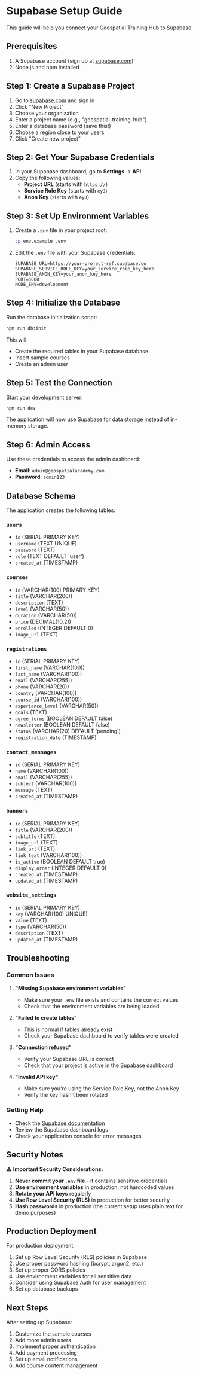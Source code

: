 # Supabase Setup Guide

This guide will help you connect your Geospatial Training Hub to Supabase.

## Prerequisites

1. A Supabase account (sign up at [supabase.com](https://supabase.com))
2. Node.js and npm installed

## Step 1: Create a Supabase Project

1. Go to [supabase.com](https://supabase.com) and sign in
2. Click "New Project"
3. Choose your organization
4. Enter a project name (e.g., "geospatial-training-hub")
5. Enter a database password (save this!)
6. Choose a region close to your users
7. Click "Create new project"

## Step 2: Get Your Supabase Credentials

1. In your Supabase dashboard, go to **Settings** → **API**
2. Copy the following values:
   - **Project URL** (starts with `https://`)
   - **Service Role Key** (starts with `eyJ`)
   - **Anon Key** (starts with `eyJ`)

## Step 3: Set Up Environment Variables

1. Create a `.env` file in your project root:
   ```bash
   cp env.example .env
   ```

2. Edit the `.env` file with your Supabase credentials:
   ```env
   SUPABASE_URL=https://your-project-ref.supabase.co
   SUPABASE_SERVICE_ROLE_KEY=your_service_role_key_here
   SUPABASE_ANON_KEY=your_anon_key_here
   PORT=5000
   NODE_ENV=development
   ```

## Step 4: Initialize the Database

Run the database initialization script:

```bash
npm run db:init
```

This will:
- Create the required tables in your Supabase database
- Insert sample courses
- Create an admin user

## Step 5: Test the Connection

Start your development server:

```bash
npm run dev
```

The application will now use Supabase for data storage instead of in-memory storage.

## Step 6: Admin Access

Use these credentials to access the admin dashboard:
- **Email**: `admin@geospatialacademy.com`
- **Password**: `admin123`

## Database Schema

The application creates the following tables:

### `users`
- `id` (SERIAL PRIMARY KEY)
- `username` (TEXT UNIQUE)
- `password` (TEXT)
- `role` (TEXT DEFAULT 'user')
- `created_at` (TIMESTAMP)

### `courses`
- `id` (VARCHAR(100) PRIMARY KEY)
- `title` (VARCHAR(200))
- `description` (TEXT)
- `level` (VARCHAR(50))
- `duration` (VARCHAR(50))
- `price` (DECIMAL(10,2))
- `enrolled` (INTEGER DEFAULT 0)
- `image_url` (TEXT)

### `registrations`
- `id` (SERIAL PRIMARY KEY)
- `first_name` (VARCHAR(100))
- `last_name` (VARCHAR(100))
- `email` (VARCHAR(255))
- `phone` (VARCHAR(20))
- `country` (VARCHAR(100))
- `course_id` (VARCHAR(100))
- `experience_level` (VARCHAR(50))
- `goals` (TEXT)
- `agree_terms` (BOOLEAN DEFAULT false)
- `newsletter` (BOOLEAN DEFAULT false)
- `status` (VARCHAR(20) DEFAULT 'pending')
- `registration_date` (TIMESTAMP)

### `contact_messages`
- `id` (SERIAL PRIMARY KEY)
- `name` (VARCHAR(100))
- `email` (VARCHAR(255))
- `subject` (VARCHAR(100))
- `message` (TEXT)
- `created_at` (TIMESTAMP)

### `banners`
- `id` (SERIAL PRIMARY KEY)
- `title` (VARCHAR(200))
- `subtitle` (TEXT)
- `image_url` (TEXT)
- `link_url` (TEXT)
- `link_text` (VARCHAR(100))
- `is_active` (BOOLEAN DEFAULT true)
- `display_order` (INTEGER DEFAULT 0)
- `created_at` (TIMESTAMP)
- `updated_at` (TIMESTAMP)

### `website_settings`
- `id` (SERIAL PRIMARY KEY)
- `key` (VARCHAR(100) UNIQUE)
- `value` (TEXT)
- `type` (VARCHAR(50))
- `description` (TEXT)
- `updated_at` (TIMESTAMP)

## Troubleshooting

### Common Issues

1. **"Missing Supabase environment variables"**
   - Make sure your `.env` file exists and contains the correct values
   - Check that the environment variables are being loaded

2. **"Failed to create tables"**
   - This is normal if tables already exist
   - Check your Supabase dashboard to verify tables were created

3. **"Connection refused"**
   - Verify your Supabase URL is correct
   - Check that your project is active in the Supabase dashboard

4. **"Invalid API key"**
   - Make sure you're using the Service Role Key, not the Anon Key
   - Verify the key hasn't been rotated

### Getting Help

- Check the [Supabase documentation](https://supabase.com/docs)
- Review the Supabase dashboard logs
- Check your application console for error messages

## Security Notes

⚠️ **Important Security Considerations:**

1. **Never commit your `.env` file** - it contains sensitive credentials
2. **Use environment variables** in production, not hardcoded values
3. **Rotate your API keys** regularly
4. **Use Row Level Security (RLS)** in production for better security
5. **Hash passwords** in production (the current setup uses plain text for demo purposes)

## Production Deployment

For production deployment:

1. Set up Row Level Security (RLS) policies in Supabase
2. Use proper password hashing (bcrypt, argon2, etc.)
3. Set up proper CORS policies
4. Use environment variables for all sensitive data
5. Consider using Supabase Auth for user management
6. Set up database backups

## Next Steps

After setting up Supabase:

1. Customize the sample courses
2. Add more admin users
3. Implement proper authentication
4. Add payment processing
5. Set up email notifications
6. Add course content management